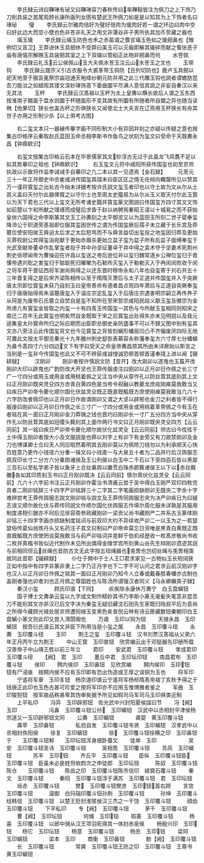 <!-- { "loadSidebar": true } -->
　　李氏録云诗曰鞸琫有珌又曰鞸琫容刀春秋传曰率鞸鞛皆注为佩刀之上下饰乃刀削具装之首尾观顾长康所画列女图有楚武王所佩刀如是是以知其为上下饰者名曰琫珌
　　璧
　　李氏録云尔雅肉倍好为璧好倍肉为瑗肉好若一谓之环边曰肉中空曰好此边大而空小壁也色非苍非礼天之用文非蒲谷非子男所执其加币贽藏之器也
　　璊玉璏
　　李氏録云璊玉防色也禾之赤苖谓之虋言璊玉色如之璏劒鼻也【雉例切又音卫】王莽进休玉具劒休不受莽曰美玉可以灭瘢即解其璏碎而献之蜀张恶子庙有唐僖宗解赐玉具装劒其室之上下双缀以管縚正此物非劒鼻而何
　　水苍佩
　　李氏録云礼玉云公侯佩山玉大夫佩水苍玉注云山水苍玉之文也
　　玉带钩
　　李氏録云聂宗义引古衣服令大裘革带玉钩防【丑列切防也】鹿卢玉具劒以祀天地至于服衮冕祭宗庙冠通天袍绛纱朝元防并用之此三代雕玉钩也説者谓蟾肪昆吾刀能治之如蜡观其镂文深妙瑑饰髙下委曲圜平尽满人意信其説之非妄自秦汉以来无其法
　　玉杯
　　李氏録云汉髙祖以玉杯为太上皇夀以横长故后人谓之玉东西　按淮南子闚面于盘水则圜于杯随面形不变其故有所圜有所随者所自闚之异也随当读椭【他果切】狭长也盖古杯之形俱狭长又闻使北士大夫言在辽燕用玉杯狭长有舟其世子亦用之形制少杀【以上俱考古图】

　　右二玺文本只一器縁传摹字画不同形制大小有异因并刻之亦疑以传疑之意也按集古印格序云秦取赵氏蓝田玉命丞相李斯书作鱼鸟之状刻为玺文曰受命于天既夀永昌【钟鼎欵识】

　　右玺文按集古印格云石本在毕景儒家其文妙淳古无过于此虽龙飞凤翥不足以拟其势摹印之祖也【钟鼎欵识】
　　右玉玺文元符中咸阳所获传国玺也初至京师执政以示故将作监李诫诫手自摹印之凢二本以其一见遗焉【金石録】
　　元至元三十一年正月御史中丞崔彧进传国玺其牋末曰臣区区之情无任倾向輙罄所见以赞其万一谨将寳玺之出处古今始末详据考按许氏説文玺玉者印也以守土故为文从尔从土其义盖曰天付尔此器俾寳之以守尔土也至周太史籀易为从尔从玉义取天付尔此玉寳以为天下君也三代以上玺文无所考诸史籍并寳玺篆文图説曰传国玺方四寸其文文饰如前楚以卞和所献之璞琢而成璧后求昏于赵以纳聘焉秦昭王请以十城易之而不获始皇倂六国得之命李斯篆其文玉工孙夀刻之太平御览又以为蓝田玉所刻二世子婴奉玺降沛公于轵道旁髙祖即位服其玺因世传之谓为传国玺厥后孺子未立藏于长乐宫及莽簒位使安阳侯王舜迫太后求之太后怒骂而不与舜言益切出玺投之地玺因归莽及更始灭莽校尉公宾得玺诣宛献于更始赤眉杀更始立盆子玺为盆子所有后盆子面缚奉玺于光武至献帝董卓作乱掌玺者投于井中孙坚征董卓于井中得之袁术夺于坚妻术死荆州刺史徐璆闻帝为曹操迎在许昌以玺送之帝后逊位并以玺归魏常道乡公禅位玺归于晋懐帝遇刘聡之害玺归于聪聪死归曜曜为石勒所灭玺入于勒勒灭入于冉闵闵败收于闵之将军蒋干晋征西将军谢尚购得之以还东晋时穆帝永和八年也自玺寄于刘石共五十三年晋复得之是后宋齐梁陈相传以至于隋隋灭萧后与太子正道并传国玺并入于突厥唐太宗即位寳玺未获乃自刻玉曰皇帝景命有德者昌贞观四年萧后与正道自突厥奉玺归于唐唐始得焉朱温簒唐玺入于温庄宗定乱玺入于后唐庄宗遇害明宗嗣立再传养子从珂是为废帝石氏簒立自焚自是玺不知所在至宋哲宗咸阳民段义献玉玺及徽宗为金所虏凢有寳玺金皆取之内玺一十有四青玉传国玺一其色与今所献玉玺相同则知宋之南迁二百年无此寳玺也明矣然自金既取于宋之后寳玺出处得失亦未见明説以及我元适集皇太孙寳命所归之际应期而出臣职总御史亲防盛事不可以不録又图中别有玺其文亦八旁注云此传国玺背文也今见寳玺之背皆刻螭形蟠屈凹凸不齐偏废厌四际无地可置此文按太平御览秦光十九年雝州刺史郄恢表慕容永称藩奉玺方六寸厚七分蟠螭为鼻今髙四寸六分四边文下有字曰受天之命皇帝夀昌原其所由未详厥始以斯言之当别是一玺非今传国玺也此又不可不辨臣彧诚惶诚恐顿首顿首谨奉牋上进以闻【辍耕録】
　　汉刚卯
　　刚卯者按许慎説文防【音开】改大刚卯以逐鬼也玉篇开改刚卯大印以辟鬼也广韵防改大开坚也王莽传服虔注曰刚卯以正月卯日作佩之长三寸广一寸四分或用玉或用金或用桃着佩之又注当中央从穿作孔以防丝茸其底刻其上文曰正月刚卯既央灵殳四方赤青白黄四色是当帝令祝融以教夔龙庶疫刚瘅莫我敢当又曰疾日严卯帝令夔化顺尔国化伏兹灵殳既正既直既觚既方庶使刚瘅莫我敢当凢六十六字防改者佩印也以正月卯日作故谓刚卯又谓之大坚以辟邪也金刀之利者皆不得行服虔曰刚卯以正月卯日作佩之长三寸广一寸四分或用金或用桃着革带佩之今有玉在者铭在其一面曰正月刚卯金刀莽铸之钱也晋灼曰刚卯长一寸广五分四方当中央从穿作孔以防丝茸其底如冠缨头蕤刻其上面作两行书文曰正月刚卯既央灵殳四方【云云同前】其一铭曰疾日严卯帝令夔化顺尔故伏化兹灵殳【云云同前】师古曰今徃徃于土中得玉刚卯者按大小及文服説是也莽以刘字上有卯下有金旁又有刀故禁刚卯及金刀也博谋卿士佥曰天人同应昭然着明其去刚卯莫以为佩除刀钱勿以为利承顺天心快百姓意乃更作小钱径六分重一铢文曰小钱直一与大泉五十者为二品并行后汉舆服志佩双印长寸二分方六分乗舆诸侯及王公列侯以白玉中二千石以下至四百石皆以黑犀三百石以至私学弟子皆以象牙上合丝乗舆以縢贯白珠赤罽蕤诸侯王以下以赤丝蕤縢各如其印质刻玉书曰正月刚卯既决【云云同前】慎尔周伏化兹灵殳【云云同前】凢六十六字前书注云正月刚卯作霍治书清甫云尝于吴中得白玉刚严双印四枚完具者二刚卯铭辞三十四字严卯铭辞三十二字其二字笔画损缺刚卯无既央二字余十字难辨尝考王莽传舆服志説文刚卯铭与説文及王莽传同舆服志央为决严卯疾日为曰疑志误又顺尔故化伏与莽传同説文作顺尔国化伏舆服志作填尔周化服未详孰是其服用制度递相引据亦不同后见徐容斋参政藏刚卯一梁贡父尚书藏刚严二并系古玉篆体刚卯铭三十四字字画亦损缺制度铭词与前双印大约不异续收严卯二一以玉为之一若瑟瑟俗传葛仙翁炼丹头又名药注子其文曰制曰严卯帝命莫忘日资唯是黑青白黄既正既直既觚既方庶使罔谈莫我敢当与前严卯铭词并差鲜于伯机经歴收一枚髙彦敬尚书收二枚并真楷书皆似近代制作未见所出偶得金陵学宫所刻黄山谷先生辩刚卯遗迹其説与前相同但云丝绳也音防古文无此字按五纽绳器也兎罟也岂纫丝绳与兎罟相类故同此音耶【辍耕録】
　　仆仕于闗中于士人王□君求家见一古物似玉长短阔狭正如中指中有四字非篆非隶上二字乃正月字也下二字不可认问之君求云前汉刚卯字也汉人以正月卯日作佩之铭其一面曰正月刚卯乃知今人立春或戴春胜春幡亦古制也盖刚者强也卯者刘也正月佩之尊国姓也与陈汤所谓强汉者同义【马永卿嬾真子録】
　　秦汉小玺　　　顾氏印谱【下同】
　　疢疾除永康休万夀宁　白玉盘螭钮
　　国子博士文夀承云玺以九字成文制作精妙其书乃李斯小篆无毫髪失笔意非昆吾刀不能刻其文亦非汉已后文字决为秦玺无疑旧藏沈石田先生家既归陆叔平后为袁尚之所得今藏顾光禄处居京师遭囘禄玉变黑色矣昔倪云林有诗云匣藏数钮秦朝印白玉盘螭小篆文则此印又尝入清閟阁也
　　万歳　玉印以钩为钮
　　天禄永昌　玉印螭钮　按吾衍氏谱云其文非臣下所用当是小玺之属
　　永昌　玉印覆斗纽
　　永夀　玉印覆斗纽
　　玉印
　　荆王之玺　玉印覆斗钮　汉书刘贾汉髙祖从父弟六年正月丙午立为荆王
　　中山王寳　玉印兽钮　欣赏编云出于邓挺器先印册所载汉景帝子中山靖王胜以前三年立
　　君印
　　安武君　玉印覆斗钮
　　孝成君印　玉印覆斗纽
　　【阙】　君　玉印
　　墨丘中君　玉印坛印钮
　　南昌君布　玉印覆斗钮
　　侯印
　　闗内侯印　玉印鼻钮　见欣赏编
　　闗内侯印　玉印钮　钮有尸浸痕　按闗内侯不应有玉印即有恐出伪造或王厚之误铜为玉也
　　将军印
　　宁逺将军章　玉印豸钮　杨宗道印谱云宁逺将军杨桢隋髙帝祖丁亥秋予得之于钱唐正此印也玉色古甚可珍爱之按将军印亦不应用玉惟博雅者鉴之
　　军曲　玉印狻猊钮　按军曲品秩甚卑其伪审矣据予所见如假司马军司马玉印俱类近制
　　上平私印
　　冯异　玉印辟邪钮　佐光武中兴封阳夏侯諡曰节
　　冯【阙】　玉印　　　　　　冯鼻　玉印覆斗钮公孙　玉印螭钮　汉武中以丞相封平津侯杨宗道又一玉印辟邪钮文同
　　公夀　玉印螭钮　　　　龚婴　黄玉印覆斗钮
　　龚苹　玉印鼻钮　　　　私验自发　玉印覆斗钮韦贤　玉印螭钮　汉孝武中以丞相封佚阳侯
　　徐复　玉印螭钮　　　　徐　玉印覆斗钮徐横之印　玉印鼻钮　　于　　玉印覆斗钮邾　　玉印坛钮浑身细卧蚕文
　　徒单　玉印　　　　　　吴安　玉印覆斗钮吴讳　玉印覆斗钮　　　吴相思　玉印覆斗钮
　　苏凤　玉印螭钮　　　　苏丰　玉印钮
　　齐丘平　玉印覆斗钮　　臣纵　玉印覆斗钮臣　玉印覆斗钮　臣虽未必是姓但依韵次之申徒郎　玉印坛钮　　　陈奴　玉印覆斗钮陈仓　　玉印覆斗钮　　陈齿之印　玉印覆斗钮陈市信印　緑寳石覆斗钮
　　秦文　玉印覆斗钮　　　秦囘　玉印覆斗钮淳于满苏　玉印覆斗钮　君　玉印坛钮
　　垣赤　玉印覆斗钮　　　樊　玉印覆斗钮樊彦　玉印钮首右顾
　　言宫　玉印覆斗钮　　　温御　白玛瑙印覆斗钮孙荆　玉印覆斗钮　　　孙坤　玉印覆斗纽韩信　玉印覆斗钮　以楚王贬封淮隂侯汉三杰之一干饶　玉印覆斗钮　　　顔齿　玉印覆斗钮
　　下平私印
　　专【阙】　玉印覆斗钮　　　茅千　玉印覆斗钮
　　曹【阙】　玉印坛钮　　　　何俌　玉印钮
　　瑕裛　玉印覆斗钮　　　杨喜　玉印覆斗钮　以郎中骑从汉王项羽死得其一体封赤泉侯
　　杨殷兴印　玉印钮　　杨它　玉印坛钮
　　杨意　玉印覆斗钮　　　杨忠　玉印钮
　　梁珂　玉印螭钮　　　　梁本　玉印
　　商衡　玉印鼻钮　　　　鲂【阙】　玉印覆斗钮
　　长　玉印覆斗钮　　　　常龚　玉印覆斗钮王防之印　玉印覆斗钮　王尊书　黄玉印螭钮
